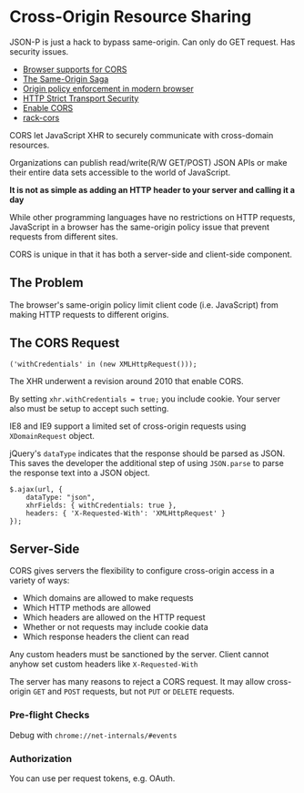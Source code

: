# Cross-Origin Resource Sharing

JSON-P is just a hack to bypass same-origin. Can only do GET request. Has security issues.

* [Browser supports for CORS](http://caniuse.com/#feat=cors)
* [The Same-Origin Saga](https://vimeo.com/54121245)
* [Origin policy enforcement in modern browser](https://www.youtube.com/watch?v=PbvxtMCUG8U)
* [HTTP Strict Transport Security](https://www.owasp.org/index.php/HTTP_Strict_Transport_Security)
* [Enable CORS](http://enable-cors.org/)
* [rack-cors](https://github.com/cyu/rack-cors)

CORS let JavaScript XHR to securely communicate with cross-domain resources.

Organizations can publish read/write(R/W GET/POST) JSON APIs or make their entire data sets accessible to the world of JavaScript.

**It is not as simple as adding an HTTP header to your server and calling it a day**

While other programming languages have no restrictions on HTTP requests, JavaScript in a browser has the same-origin policy issue that prevent requests from different sites.

CORS is unique in that it has both a server-side and client-side component.

## The Problem

The browser's same-origin policy limit client code (i.e. JavaScript) from making HTTP requests to different origins.

## The CORS Request

```
('withCredentials' in (new XMLHttpRequest()));
```

The XHR underwent a revision around 2010 that enable CORS.

By setting `xhr.withCredentials = true;` you include cookie. Your server also must be setup to accept such setting.

IE8 and IE9 support a limited set of cross-origin requests using `XDomainRequest` object.

jQuery's `dataType` indicates that the response should be parsed as JSON. This saves the developer the additional step of using `JSON.parse` to parse the  response text into a JSON object.

```
$.ajax(url, {
	dataType: "json",
	xhrFields: { withCredentials: true },
	headers: { 'X-Requested-With': 'XMLHttpRequest' }});
```

## Server-Side

CORS gives servers the flexibility to configure cross-origin access in a variety of ways:

* Which domains are allowed to make requests
* Which HTTP methods are allowed
* Which headers are allowed on the HTTP request
* Whether or not requests may include cookie data
* Which response headers the client can read

Any custom headers must be sanctioned by the server. Client cannot anyhow set custom headers like `X-Requested-With`

The server has many reasons to reject a CORS request. It may allow cross-origin `GET` and `POST` requests, but not `PUT` or `DELETE` requests.

### Pre-flight Checks

Debug with `chrome://net-internals/#events`

### Authorization

You can use per request tokens, e.g. OAuth.